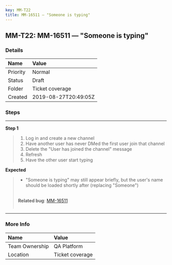 ```yaml
---
key: MM-T22
title: MM-16511 — "Someone is typing"
---
```


## MM-T22: MM-16511 — "Someone is typing"

### Details

| Name     | Value                |
| :------- | :------------------- |
| Priority | Normal               |
| Status   | Draft                |
| Folder   | Ticket coverage      |
| Created  | 2019-08-27T20:49:05Z |

### Steps

<hr/>

**Step 1**

> <article><ol><li>Log in and create a new channel</li><li>Have another user has never DMed the first user join that channel</li><li>Delete the "User has joined the channel" message</li><li>Refresh</li><li>Have the other user start typing</li></ol></article>

**Expected**

> <article><ul><li>"Someone is typing" may still appear briefly, but the user's name should be loaded shortly after (replacing "Someone")</li></ul><br><strong>Related bug</strong>: <a href="https://mattermost.atlassian.net/browse/MM-16511" rel="noopener noreferrer" target="_blank">MM-16511</a><br><br></article>

<hr/>

### More Info

| Name           | Value           |
| :------------- | :-------------- |
| Team Ownership | QA Platform     |
| Location       | Ticket coverage |
